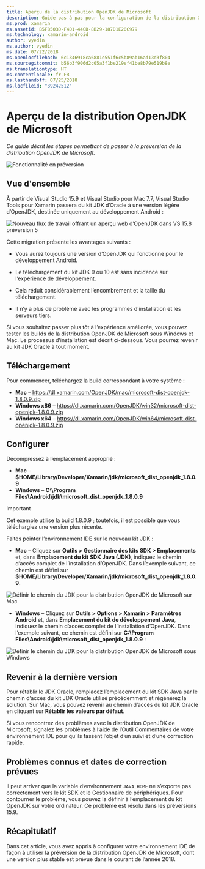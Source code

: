 ```yaml
---
title: Aperçu de la distribution OpenJDK de Microsoft
description: Guide pas à pas pour la configuration de la distribution OpenJDK de Microsoft.
ms.prod: xamarin
ms.assetid: B5F8503D-F4D1-44CB-8B29-187D1E20C979
ms.technology: xamarin-android
author: vyedin
ms.author: vyedin
ms.date: 07/22/2018
ms.openlocfilehash: 6c1346918ca6881e551f6c5b89ab16ad13d3f804
ms.sourcegitcommit: b56b3f906d2c05a3f1be219ef41be8b79e519b8e
ms.translationtype: HT
ms.contentlocale: fr-FR
ms.lasthandoff: 07/25/2018
ms.locfileid: "39242512"
---
```

# <a name="microsofts-openjdk-distribution-preview"></a>Aperçu de la distribution OpenJDK de Microsoft

_Ce guide décrit les étapes permettant de passer à la préversion de la distribution OpenJDK de Microsoft._

![Fonctionnalité en préversion](~/media/shared/preview.png)

## <a name="overview"></a>Vue d'ensemble

À partir de Visual Studio 15.9 et Visual Studio pour Mac 7.7, Visual Studio Tools pour Xamarin passera du kit JDK d’Oracle à une version légère d’OpenJDK, destinée uniquement au développement Android :

![Nouveau flux de travail offrant un aperçu web d’OpenJDK dans VS 15.8 préversion 5](openjdk-images/openjdk.png)

Cette migration présente les avantages suivants :

- Vous aurez toujours une version d’OpenJDK qui fonctionne pour le développement Android.

- Le téléchargement du kit JDK 9 ou 10 est sans incidence sur l’expérience de développement.

- Cela réduit considérablement l’encombrement et la taille du téléchargement.

- Il n’y a plus de problème avec les programmes d’installation et les serveurs tiers.

Si vous souhaitez passer plus tôt à l’expérience améliorée, vous pouvez tester les builds de la distribution OpenJDK de Microsoft sous Windows et Mac. Le processus d’installation est décrit ci-dessous. Vous pourrez revenir au kit JDK Oracle à tout moment.

## <a name="download"></a>Téléchargement

Pour commencer, téléchargez la build correspondant à votre système :

- **Mac** &ndash; https://dl.xamarin.com/OpenJDK/mac/microsoft-dist-openjdk-1.8.0.9.zip
- **Windows x86** &ndash; https://dl.xamarin.com/OpenJDK/win32/microsoft-dist-openjdk-1.8.0.9.zip
- **Windows x64** &ndash; https://dl.xamarin.com/OpenJDK/win64/microsoft-dist-openjdk-1.8.0.9.zip

## <a name="configure"></a>Configurer

Décompressez à l’emplacement approprié :

- **Mac** &ndash; **$HOME/Library/Developer/Xamarin/jdk/microsoft_dist_openjdk_1.8.0.9**
- **Windows** &ndash; **C:\\Program Files\\Android\\jdk\\microsoft_dist_openjdk_1.8.0.9**

> [!IMPORTANT]
> Cet exemple utilise la build 1.8.0.9 ; toutefois, il est possible que vous téléchargiez une version plus récente.

Faites pointer l’environnement IDE sur le nouveau kit JDK :

- **Mac** &ndash; Cliquez sur **Outils > Gestionnaire des kits SDK > Emplacements** et, dans **Emplacement du kit SDK Java (JDK)**, indiquez le chemin d’accès complet de l’installation d’OpenJDK. Dans l’exemple suivant, ce chemin est défini sur **$HOME/Library/Developer/Xamarin/jdk/microsoft_dist_openjdk_1.8.0.9**.

![Définir le chemin du JDK pour la distribution OpenJDK de Microsoft sur Mac](openjdk-images/vsm.png)

- **Windows** &ndash; Cliquez sur **Outils > Options > Xamarin > Paramètres Android** et, dans **Emplacement du kit de développement Java**, indiquez le chemin d’accès complet de l’installation d’OpenJDK. Dans l’exemple suivant, ce chemin est défini sur **C:\\Program Files\\Android\\jdk\\microsoft_dist_openjdk_1.8.0.9** :

![Définir le chemin du JDK pour la distribution OpenJDK de Microsoft sous Windows](openjdk-images/vs.png)

## <a name="revert"></a>Revenir à la dernière version

Pour rétablir le JDK Oracle, remplacez l’emplacement du kit SDK Java par le chemin d’accès du kit JDK Oracle utilisé précédemment et régénérez la solution. Sur Mac, vous pouvez revenir au chemin d’accès du kit JDK Oracle en cliquant sur **Rétablir les valeurs par défaut**.

Si vous rencontrez des problèmes avec la distribution OpenJDK de Microsoft, signalez les problèmes à l’aide de l’Outil Commentaires de votre environnement IDE pour qu’ils fassent l’objet d’un suivi et d’une correction rapide.

## <a name="known-issues--planned-fix-dates"></a>Problèmes connus et dates de correction prévues

Il peut arriver que la variable d’environnement `JAVA_HOME` ne s’exporte pas correctement vers le kit SDK et le Gestionnaire de périphériques. Pour contourner le problème, vous pouvez la définir à l’emplacement du kit OpenJDK sur votre ordinateur. Ce problème est résolu dans les préversions 15.9.

## <a name="summary"></a>Récapitulatif

Dans cet article, vous avez appris à configurer votre environnement IDE de façon à utiliser la préversion de la distribution OpenJDK de Microsoft, dont une version plus stable est prévue dans le courant de l’année 2018.
